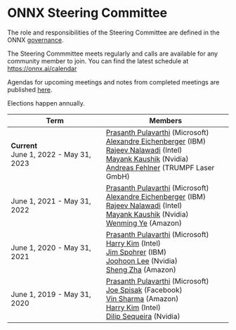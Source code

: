 # ONNX Steering Committee

The role and responsibilities of the Steering Committee are defined in the ONNX [governance](https://github.com/onnx/onnx/tree/master/community#steering-committee).

The Steering Commmittee meets regularly and calls are available for any community member to join. You can find the latest schedule at https://onnx.ai/calendar

Agendas for upcoming meetings and notes from completed meetings are published [here](meeting-notes).

Elections happen annually.

| Term | Members |
| ---- | ------- |
| **Current**<br>June 1, 2022 - May 31, 2023 | [Prasanth Pulavarthi](https://github.com/prasanthpul) (Microsoft)<br>[Alexandre Eichenberger](https://github.com/AlexandreEichenberger) (IBM)<br>[Rajeev Nalawadi](https://github.com/rajeevnalawadi) (Intel)<br>[Mayank Kaushik](https://github.com/mk-nvidia) (Nvidia)<br>[Andreas Fehlner](https://github.com/andife) (TRUMPF Laser GmbH) |
| June 1, 2021 - May 31, 2022 | [Prasanth Pulavarthi](https://github.com/prasanthpul) (Microsoft)<br>[Alexandre Eichenberger](https://github.com/AlexandreEichenberger) (IBM)<br>[Rajeev Nalawadi](https://github.com/rajeevnalawadi) (Intel)<br>[Mayank Kaushik](https://github.com/mk-nvidia) (Nvidia)<br>[Wenming Ye](https://github.com/wenming) (Amazon) |
| June 1, 2020 - May 31, 2021 | [Prasanth Pulavarthi](https://github.com/prasanthpul) (Microsoft)<br>[Harry Kim](https://github.com/harryskim) (Intel)<br>[Jim Spohrer](https://github.com/jimspohrer) (IBM)<br>[Joohoon Lee](https://github.com/joohoon) (Nvidia)<br>[Sheng Zha](https://github.com/szha) (Amazon) |
| June 1, 2019 - May 31, 2020 |[Prasanth Pulavarthi](https://github.com/prasanthpul) (Microsoft)<br>[Joe Spisak](https://github.com/jspisak) (Facebook)<br>[Vin Sharma](https://github.com/ciphr) (Amazon)<br>[Harry Kim](https://github.com/harryskim) (Intel)<br>[Dilip Sequeira](https://github.com/DilipSequeira) (Nvidia) |
